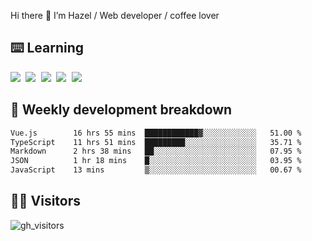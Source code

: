 
Hi there 👋 I’m Hazel / Web developer / coffee lover

## ⌨️ Learning

<samp>
 <a href="https://github.com/vuejs/core"><img src="https://api.iconify.design/logos:vue.svg" /></a>
  <a href="https://github.com/vuejs/core"><img src="https://api.iconify.design/logos:react.svg" /></a>
  <a href="https://github.com/vitejs/vite"><img src="https://api.iconify.design/logos:vitejs.svg" /></a>
  <a href="https://github.com/microsoft/TypeScript"><img src="https://api.iconify.design/logos:typescript-icon.svg" /></a> 
  <a href="https://github.com/unocss/unocss"><img src="https://api.iconify.design/logos:unocss.svg" /></a>
  

</samp>


## 🦀 Weekly development breakdown

<!--START_SECTION:waka-->

```txt
Vue.js        16 hrs 55 mins  ████████████▓░░░░░░░░░░░░   51.00 %
TypeScript    11 hrs 51 mins  █████████░░░░░░░░░░░░░░░░   35.71 %
Markdown      2 hrs 38 mins   ██░░░░░░░░░░░░░░░░░░░░░░░   07.95 %
JSON          1 hr 18 mins    █░░░░░░░░░░░░░░░░░░░░░░░░   03.95 %
JavaScript    13 mins         ▒░░░░░░░░░░░░░░░░░░░░░░░░   00.67 %
```

<!--END_SECTION:waka-->
## 👬🏻 Visitors

![gh_visitors](https://profile-counter.glitch.me/Hazel-Lin/count.svg)

